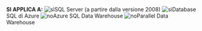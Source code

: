 <Token>**SI APPLICA A:** ![sì](media/yes.png)SQL Server (a partire dalla versione 2008) ![sì](media/yes.png)Database SQL di Azure ![no](media/no.png)Azure SQL Data Warehouse ![no](media/no.png)Parallel Data Warehouse </Token>

